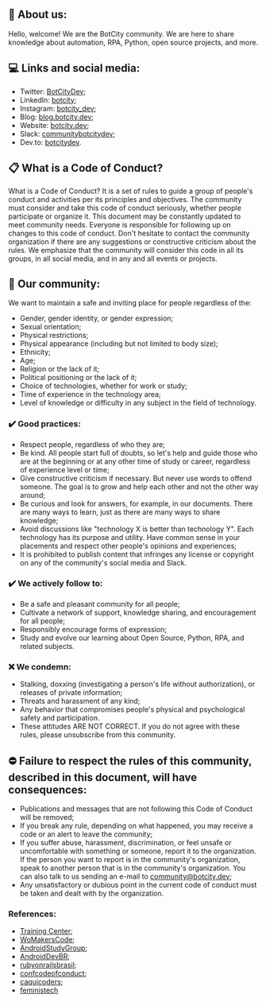 ## 🚀 About us:
Hello, welcome! We are the BotCity community. We are here to share knowledge about automation, RPA, Python, open source projects, and more.

## 💻 Links and social media:
- Twitter: [BotCityDev](https://twitter.com/BotcityDev);
- LinkedIn: [botcity](https://www.linkedin.com/company/botcity);
- Instagram: [botcity_dev](https://www.instagram.com/botcity_dev/);
- Blog: [blog.botcity.dev](https://blog.botcity.dev/);
- Website: [botcity.dev](https://botcity.dev/);
- Slack: [communitybotcitydev](https://communitybotcitydev.slack.com);
- Dev.to: [botcitydev](https://dev.to/botcitydev).

## 📋 What is a Code of Conduct?
What is a Code of Conduct? It is a set of rules to guide a group of people's conduct and activities per its principles and objectives. The community must consider and take this code of conduct seriously, whether people participate or organize it. This document may be constantly updated to meet community needs. Everyone is responsible for following up on changes to this code of conduct.
Don't hesitate to contact the community organization if there are any suggestions or constructive criticism about the rules. We emphasize that the community will consider this code in all its groups, in all social media, and in any and all events or projects.

## 🚀 Our community:
We want to maintain a safe and inviting place for people regardless of the:
- Gender, gender identity, or gender expression;
- Sexual orientation;
- Physical restrictions;
- Physical appearance (including but not limited to body size);
- Ethnicity;
- Age;
- Religion or the lack of it;
- Political positioning or the lack of it;
- Choice of technologies, whether for work or study;
- Time of experience in the technology area;
- Level of knowledge or difficulty in any subject in the field of technology.

### ✔️ Good practices:
- Respect people, regardless of who they are;
- Be kind. All people start full of doubts, so let's help and guide those who are at the beginning or at any other time of study or career, regardless of experience level or time;
- Give constructive criticism if necessary. But never use words to offend someone. The goal is to grow and help each other and not the other way around;
- Be curious and look for answers, for example, in our documents. There are many ways to learn, just as there are many ways to share knowledge;
- Avoid discussions like "technology X is better than technology Y". Each technology has its purpose and utility. Have common sense in your placements and respect other people's opinions and experiences;
- It is prohibited to publish content that infringes any license or copyright on any of the community's social media and Slack.

### ✔️ We actively follow to:
- Be a safe and pleasant community for all people;
- Cultivate a network of support, knowledge sharing, and encouragement for all people;
- Responsibly encourage forms of expression;
- Study and evolve our learning about Open Source, Python, RPA, and related subjects.

### ❌ We condemn:
- Stalking, doxxing (investigating a person's life without authorization), or releases of private information;
- Threats and harassment of any kind;
- Any behavior that compromises people's physical and psychological safety and participation.
- These attitudes ARE NOT CORRECT. If you do not agree with these rules, please unsubscribe from this community.

## ⛔ Failure to respect the rules of this community, described in this document, will have consequences:
- Publications and messages that are not following this Code of Conduct will be removed;
- If you break any rule, depending on what happened, you may receive a code or an alert to leave the community;
- If you suffer abuse, harassment, discrimination, or feel unsafe or uncomfortable with something or someone, report it to the organization. If the person you want to report is in the community's organization, speak to another person that is in the community's organization. You can also talk to us sending an e-mail to [community@botcity.dev](mailto:community@botcity.dev);
- Any unsatisfactory or dubious point in the current code of conduct must be taken and dealt with by the organization.

### References:
- [Training Center](https://github.com/training-center/sobre/blob/master/CONDUCT.md);
- [WoMakersCode](https://github.com/WoMakersCode/codigo-de-conduta);
- [AndroidStudyGroup](https://github.com/AndroidStudyGroup/Code-Of-Conduct);
- [AndroidDevBR](https://github.com/AndroidDevBR/Codigo-De-Conduta);
- [rubyonrailsbrasil](https://rubyonrailsbrasil.com.br/codigo-de-conduta/);
- [confcodeofconduct](http://pt-br.confcodeofconduct.com/);
- [caquicoders](https://github.com/caquicoders/codigodeconduta);
- [feministech](https://github.com/feministech/codigo-de-conduta)
